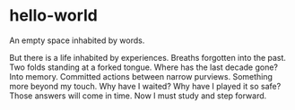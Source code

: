 # hello-world
An empty space inhabited by words.

But there is a life inhabited by experiences. Breaths forgotten into the past. Two folds standing at a forked tongue. Where has the last decade gone? Into memory. Committed actions between narrow purviews. Something more beyond my touch. Why have I waited? Why have I played it so safe? Those answers will come in time. Now I must study and step forward. 
